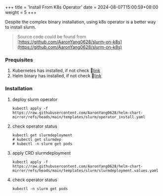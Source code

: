 +++
title = 'Install From K8s Operator'
date = 2024-08-07T15:00:59+08:00
weight = 5
+++


Despite the complex binary installation, using k8s operator is a better way to install slurm.
> Source code could be found from [https://github.com/AaronYang0628/slurm-on-k8s](https://github.com/AaronYang0628/slurm-on-k8s)

### Prequisites
1. Kubernetes has installed, if not check 🔗[link](../../Software/Binary/kubectl.md)
2. Helm binary has installed, if not check 🔗[link](../../Software/Binary/helm.md)

### Installation
1. deploy slurm operator
    ```shell
    kubectl apply -f https://raw.githubusercontent.com/AaronYang0628/helm-chart-mirror/refs/heads/main/templates/slurm/operator_install.yaml
    ```

2. check operator status
    ```shell
    kubectl get slurmdeployment
    # kubectl get slurmdep
    # kubectl -n slurm get pods
    ```

3. apply CRD slurmdeployment 
    ```shell
    kubectl apply -f https://raw.githubusercontent.com/AaronYang0628/helm-chart-mirror/refs/heads/main/templates/slurm/slurmdeployment.values.yaml
    ```

4. check operator status
    ```shell
    kubectl -n slurm get pods
    ```

